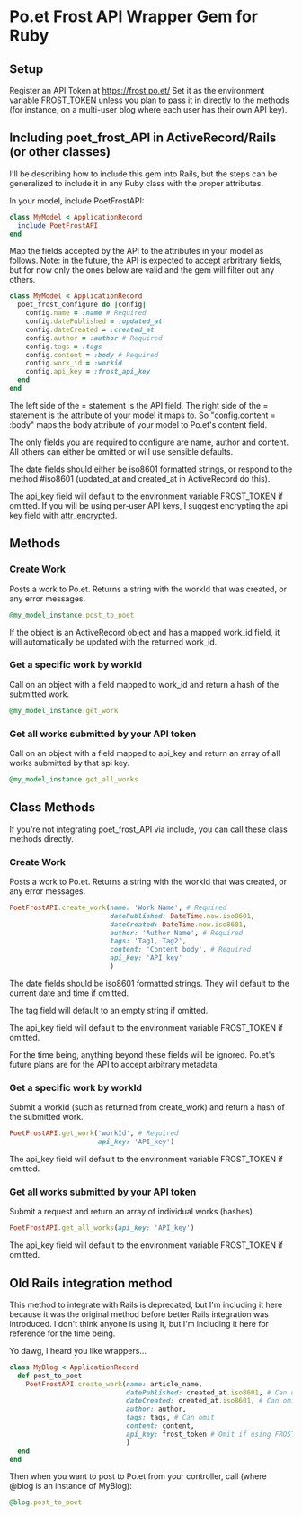 # Po.et Frost API Wrapper Gem for Ruby

## Setup

Register an API Token at https://frost.po.et/
Set it as the environment variable FROST\_TOKEN unless you plan to pass it in
directly to the methods (for instance, on a multi-user blog where each user
has their own API key).

## Including poet\_frost\_API in ActiveRecord/Rails (or other classes)

I'll be describing how to include this gem into Rails, but the steps can
be generalized to include it in any Ruby class with the proper attributes.

In your model, include PoetFrostAPI:

```ruby
class MyModel < ApplicationRecord
  include PoetFrostAPI
end
```

Map the fields accepted by the API to the attributes in your model as follows.
Note: in the future, the API is expected to accept arbritrary fields, but
for now only the ones below are valid and the gem will filter out any others.

```ruby
class MyModel < ApplicationRecord
  poet_frost_configure do |config|
    config.name = :name # Required
    config.datePublished = :updated_at
    config.dateCreated = :created_at
    config.author = :author # Required
    config.tags = :tags
    config.content = :body # Required
    config.work_id = :workid
    config.api_key = :frost_api_key
  end
end
```

The left side of the = statement is the API field.
The right side of the = statement is the attribute of your model it maps to.
So "config.content = :body" maps the body attribute of your model to Po.et's
content field.

The only fields you are required to configure are name, author and content.
All others can either be omitted or will use sensible defaults.

The date fields should either be iso8601 formatted strings, or respond to the
method #iso8601 (updated\_at and created\_at in ActiveRecord do this).

The api\_key field will default to the environment variable FROST\_TOKEN if omitted.
If you will be using per-user API keys, I suggest encrypting the api key field
with [attr\_encrypted](https://github.com/attr-encrypted/attr_encrypted).

## Methods

### Create Work

Posts a work to Po.et.  Returns a string with the workId that was created, or
any error messages.

```ruby
@my_model_instance.post_to_poet
```

If the object is an ActiveRecord object and has a mapped work\_id field, it
will automatically be updated with the returned work\_id.

### Get a specific work by workId

Call on an object with a field mapped to work\_id and return a hash of the submitted
work.

```ruby
@my_model_instance.get_work
```

### Get all works submitted by your API token

Call on an object with a field mapped to api\_key and return an array of all
works submitted by that api key.

```ruby
@my_model_instance.get_all_works
```

## Class Methods

If you're not integrating poet\_frost\_API via include, you can call these
class methods directly.

### Create Work

Posts a work to Po.et.  Returns a string with the workId that was created, or
any error messages.

```ruby
PoetFrostAPI.create_work(name: 'Work Name', # Required
                         datePublished: DateTime.now.iso8601,
                         dateCreated: DateTime.now.iso8601,
                         author: 'Author Name', # Required
                         tags: 'Tag1, Tag2',
                         content: 'Content body', # Required
                         api_key: 'API_key'
                         )
```

The date fields should be iso8601 formatted strings.  They will default to the
current date and time if omitted.

The tag field will default to an empty string if omitted.

The api\_key field will default to the environment variable FROST\_TOKEN if omitted.

For the time being, anything beyond these fields will be ignored.
Po.et's future plans are for the API to accept arbitrary metadata.

### Get a specific work by workId

Submit a workId (such as returned from create\_work) and return a hash of the
submitted work.

```ruby
PoetFrostAPI.get_work('workId', # Required
                      api_key: 'API_key')
```

The api\_key field will default to the environment variable FROST\_TOKEN if omitted.

### Get all works submitted by your API token

Submit a request and return an array of individual works (hashes).

```ruby
PoetFrostAPI.get_all_works(api_key: 'API_key')
```

The api\_key field will default to the environment variable FROST\_TOKEN if omitted.


## Old Rails integration method

This method to integrate with Rails is deprecated, but I'm including it here
because it was the original method before better Rails integration was
introduced.  I don't think anyone is using it, but I'm including it here
for reference for the time being.

Yo dawg, I heard you like wrappers...

```ruby
class MyBlog < ApplicationRecord
  def post_to_poet
    PoetFrostAPI.create_work(name: article_name,
                             datePublished: created_at.iso8601, # Can omit
                             dateCreated: created_at.iso8601, # Can omit
                             author: author,
                             tags: tags, # Can omit
                             content: content,
                             api_key: frost_token # Omit if using FROST_TOKEN env variable
                             )
  end
end
```

Then when you want to post to Po.et from your controller, call (where @blog
is an instance of MyBlog):

```ruby
@blog.post_to_poet
```

